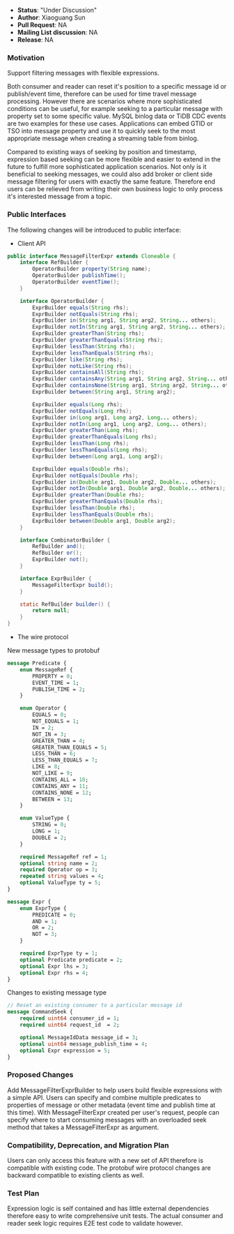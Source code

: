 * **Status**: "Under Discussion"
* **Author**: Xiaoguang Sun
* **Pull Request**: NA
* **Mailing List discussion**: NA
* **Release**: NA

### Motivation

Support filtering messages with flexible expressions.

Both consumer and reader can reset it's position to a specific message id or publish/event time, therefore can be used for time travel message processing. However there are scenarios where more sophisticated conditions can be useful, for example seeking to a particular message with property set to some specific value. MySQL binlog data or TiDB CDC events are two examples for these use cases. Applications can embed GTID or TSO into message property and use it to quickly seek to the most appropriate message when creating a streaming table from binlog. 

Compared to existing ways of seeking by position and timestamp, expression based seeking can be more flexible and easier to extend in the future to fulfill more sophisticated application scenarios. Not only is it beneficial to seeking messages, we could also add broker or client side message filtering for users with exactly the same feature. Therefore end users can be relieved from writing their own business logic to only process it's interested message from a topic.

### Public Interfaces
The following changes will be introduced to public interface:

- Client API

```java
public interface MessageFilterExpr extends Cloneable {
    interface RefBuilder {
        OperatorBuilder property(String name);
        OperatorBuilder publishTime();
        OperatorBuilder eventTime();
    }

    interface OperatorBuilder {
        ExprBuilder equals(String rhs);
        ExprBuilder notEquals(String rhs);
        ExprBuilder in(String arg1, String arg2, String... others);
        ExprBuilder notIn(String arg1, String arg2, String... others);
        ExprBuilder greaterThan(String rhs);
        ExprBuilder greaterThanEquals(String rhs);
        ExprBuilder lessThan(String rhs);
        ExprBuilder lessThanEquals(String rhs);
        ExprBuilder like(String rhs);
        ExprBuilder notLike(String rhs);
        ExprBuilder containsAll(String rhs);
        ExprBuilder containsAny(String arg1, String arg2, String... others);
        ExprBuilder containsNone(String arg1, String arg2, String... others);
        ExprBuilder between(String arg1, String arg2);

        ExprBuilder equals(Long rhs);
        ExprBuilder notEquals(Long rhs);
        ExprBuilder in(Long arg1, Long arg2, Long... others);
        ExprBuilder notIn(Long arg1, Long arg2, Long... others);
        ExprBuilder greaterThan(Long rhs);
        ExprBuilder greaterThanEquals(Long rhs);
        ExprBuilder lessThan(Long rhs);
        ExprBuilder lessThanEquals(Long rhs);
        ExprBuilder between(Long arg1, Long arg2);

        ExprBuilder equals(Double rhs);
        ExprBuilder notEquals(Double rhs);
        ExprBuilder in(Double arg1, Double arg2, Double... others);
        ExprBuilder notIn(Double arg1, Double arg2, Double... others);
        ExprBuilder greaterThan(Double rhs);
        ExprBuilder greaterThanEquals(Double rhs);
        ExprBuilder lessThan(Double rhs);
        ExprBuilder lessThanEquals(Double rhs);
        ExprBuilder between(Double arg1, Double arg2);
    }

    interface CombinatorBuilder {
        RefBuilder and();
        RefBuilder or();
        ExprBuilder not();
    }

    interface ExprBuilder {
        MessageFilterExpr build();
    }

    static RefBuilder builder() {
        return null;
    }
}
```

- The wire protocol

New message types to protobuf
```protobuf
message Predicate {
    enum MessageRef {
        PROPERTY = 0;
        EVENT_TIME = 1;
        PUBLISH_TIME = 2;
    }

    enum Operator {
        EQUALS = 0;
        NOT_EQUALS = 1;
        IN = 2;
        NOT_IN = 3;
        GREATER_THAN = 4;
        GREATER_THAN_EQUALS = 5;
        LESS_THAN = 6;
        LESS_THAN_EQUALS = 7;
        LIKE = 8;
        NOT_LIKE = 9;
        CONTAINS_ALL = 10;
        CONTAINS_ANY = 11;
        CONTAINS_NONE = 12;
        BETWEEN = 13;
    }

    enum ValueType {
        STRING = 0;
        LONG = 1;
        DOUBLE = 2;
    }

    required MessageRef ref = 1;
    optional string name = 2;
    required Operator op = 3;
    repeated string values = 4;
    optional ValueType ty = 5;
}

message Expr {
    enum ExprType {
        PREDICATE = 0;
        AND = 1;
        OR = 2;
        NOT = 3;
    }

    required ExprType ty = 1;
    optional Predicate predicate = 2;
    optional Expr lhs = 3;
    optional Expr rhs = 4;
}
```

Changes to existing message type

```protobuf
// Reset an existing consumer to a particular message id
message CommandSeek {
    required uint64 consumer_id = 1;
    required uint64 request_id  = 2;

    optional MessageIdData message_id = 3;
    optional uint64 message_publish_time = 4;
    optional Expr expression = 5;
}

```

### Proposed Changes

Add MessageFilterExprBuilder to help users build flexible expressions with a simple API. Users can specify and combine multiple predicates to properties of message or other metadata (event time and publish time at this time). With MessageFilterExpr created per user's request, people can specify where to start consuming messages with an overloaded seek method that takes a MessageFilterExpr as argument.

### Compatibility, Deprecation, and Migration Plan
Users can only access this feature with a new set of API therefore is compatible with existing code. The protobuf wire protocol changes are backward compatible to existing clients as well.

### Test Plan
Expression logic is self contained and has little external dependencies therefore easy to write comprehensive unit tests. The actual consumer and reader seek logic requires E2E test code to validate however.
